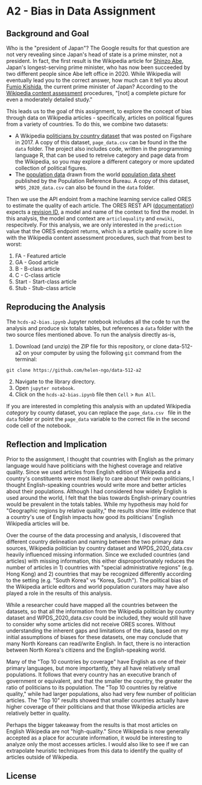 # A2 - Bias in Data Assignment

## Background and Goal
Who is the "president of Japan"? The Google results for that question are not very revealing since Japan's head of state is a prime minster, not a president. In fact, the first result is the Wikipedia article for [Shinzo Abe](https://en.wikipedia.org/wiki/Shinzo_Abe), Japan's longest-serving prime minister, who has now been succeeded by two different people since Abe left office in 2020. While Wikipedia will eventually lead you to the correct answer, how much can it tell you about [Fumio Kishida](https://en.wikipedia.org/wiki/Fumio_Kishida), the current prime minister of Japan? According to the [Wikipedia content assessment](https://en.wikipedia.org/wiki/Wikipedia:Content_assessment) procedures, "[not] a complete picture for even a moderately detailed study."

This leads us to the goal of this assignment, to explore the concept of bias through data on Wikipedia articles - specifically, articles on political figures from a variety of countries. To do this, we combine two datasets:
- A Wikipedia [politicians by country dataset](https://figshare.com/articles/dataset/Untitled_Item/5513449) that was posted on Figshare in 2017. A copy of this dataset, `page_data.csv` can be found in the the `data` folder. The project also includes code, written in the programming language R, that can be used to retreive category and page data from the Wikipedia, so you may explore a different category or more updated collection of political figures.
- The [population data](https://docs.google.com/spreadsheets/d/1CFJO2zna2No5KqNm9rPK5PCACoXKzb-nycJFhV689Iw/edit?usp=sharing) drawn from the world [population data sheet](https://www.prb.org/international/indicator/population/table/) published by the Population Reference Bureau. A copy of this dataset, `WPDS_2020_data.csv` can also be found in the `data` folder. 

Then we use the API endoint from a machine learning service called ORES to estimate the quality of each article. The ORES REST API ([documentation](https://ores.wikimedia.org/v3/#!/scoring/get_v3_scores_context_revid_model)) expects a [revision ID](https://en.wikipedia.org/wiki/Wikipedia:Revision_id), a model and name of the context to find the model. In this analysis, the model and context are `articlequality` and `enwiki`, respecitvely. For this analysis, we are only interested in the `prediction` value that the ORES endpoint returns, which is a article quality score in line with the Wikipedia content assessment procedures, such that from best to worst:
1. FA - Featured article
2. GA - Good article
3. B - B-class article
4. C - C-class article
5. Start - Start-class article
6. Stub - Stub-class article

## Reproducing the Analysis

The `hcds-a2-bias.ipynb` Jupyter notebook includes all the code to run the analysis and produce six totals tables, but references a `data` folder with the two source files mentioned above. To run the analysis directly as-is,

1. Download (and unzip) the ZIP file for this repository, or clone data-512-a2 on your computer by using the following `git` command from the terminal:
```
git clone https://github.com/helen-ngo/data-512-a2
```
2. Navigate to the library directory.
3. Open `jupyter notebook`.
4. Click on the `hcds-a2-bias.ipynb` file then `Cell` > `Run All`.

If you are interested in completing this analysis with an updated Wikipedia *category* by county dataset, you can replace the `page_data.csv ` file in the `data` folder or point the `page_data` variable to the correct file in the second code cell of the notebook.

## Reflection and Implication

Prior to the assignment, I thought that countries with English as the primary language would have politicians with the highest coverage and relative quality. Since we used articles from English edition of Wikipedia and a country's constituents were most likely to care about their own politicians, I thought English-speaking countries would write more and better articles about their populations. Although I had considered how widely English is used around the world, I felt that the bias towards English-primary countries would be prevalent in the totals tables. While my hypothesis may hold for "Geographic regions by relative quality," the results show little evidence that a country's use of English impacts how good its politicians' English Wikipedia articles will be.

Over the course of the data processing and analysis, I discovered that different country delineation and naming between the two primary data sources, Wikipedia politician by country dataset and WPDS_2020_data.csv heavily influenced missing information. Since we excluded countries (and articles) with missing information, this either disproportionately reduces the number of articles in 1) countries with "special administrative regions" (e.g. Hong Kong) and 2) countries that may be recognized differently according to the setting (e.g. "South Korea" vs "Korea, South"). The political bias of the Wikipedia article editors and world population curators may have also played a role in the results of this analysis.

While a researcher could have mapped all the countries between the datasets, so that all the information from the Wikipedia politician by country dataset and WPDS_2020_data.csv could be included, they would still have to consider why some articles did not receive ORES scores. Without understanding the inherent gaps and limitations of the data,  based on my initial assumptions of biases for these datasets, one may conclude that many North Koreans can read/write English. In fact, there is no interaction between North Korea's citizens and the English-speaking world.

Many of the "Top 10 countries by coverage" have English as one of their primary languages, but more importantly, they all have relatively small populations. It follows that every country has an executive branch of government or equivalent, and that the smaller the country, the greater the ratio of politicians to its population. The "Top 10 countries by relative quality," while had larger populations, also had very few number of politician articles. The "Top 10" results showed that smaller countries actually have higher coverage of their politicians and that those Wikipedia articles are relatively better in quality.

Perhaps the bigger takeaway from the results is that most articles on English Wikipedia are not "high-quality." Since Wikipedia is now generally accepted as a place for accurate information, it would be interesting to analyze only the most accesses articles. I would also like to see if we can extrapolate heuristic techniques from this data to identify the quality of articles outside of Wikipedia.


## License
